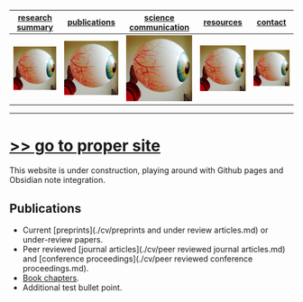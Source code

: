 | [research summary](https://www.katestorrs.com) | [publications](https://www.katestorrs.com) | [science communication](https://www.katestorrs.com) | [resources](https://www.katestorrs.com) | [contact](https://www.katestorrs.com) |
| :---: | :---: | :---: | :---: | :---: |
| ![](./img/eyeball.jpg) | ![](./img/eyeball.jpg) | ![](./img/eyeball.jpg) | ![](./img/eyeball.jpg) | ![](./img/eyeball.jpg) |

---

# [>> go to proper site](https://www.katestorrs.com)
This website is under construction, playing around with Github pages and Obsidian note integration.

## Publications
- Current [preprints](./cv/preprints and under review articles.md) or under-review papers.
- Peer reviewed [journal articles](./cv/peer reviewed journal articles.md) and [conference proceedings](./cv/peer reviewed conference proceedings.md).
- [Book chapters](./cv/book_chapters.md).
- Additional test bullet point.

